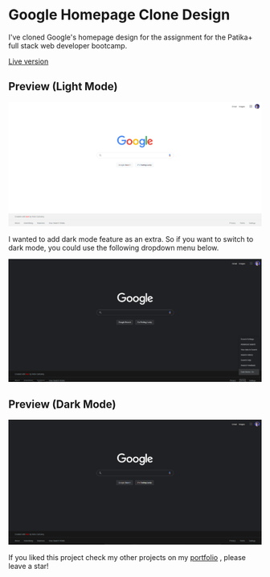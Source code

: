 # Google Homepage Clone Design

I've cloned Google's homepage design for the assignment for the Patika+ full stack web developer bootcamp.

[Live version](https://ardacanbakis.github.io/googleClone/)

## Preview (Light Mode)

![Light Mode](https://github.com/ardacanbakis/googleClone/blob/main/assets/readMe/lightMode.png)

I wanted to add dark mode feature as an extra. So if you want to switch to dark mode, you could use the following dropdown menu below.

![Toggle](https://github.com/ardacanbakis/googleClone/blob/main/assets/readMe/toggle.png)

## Preview (Dark Mode)

![Dark Mode](https://github.com/ardacanbakis/googleClone/blob/main/assets/readMe/darkMode.png)

If you liked this project check my other projects on my [portfolio](https://ardacanbakis.com) , please leave a star!
